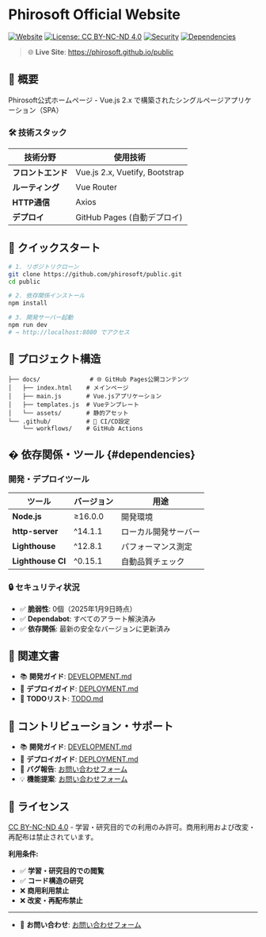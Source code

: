 # Phirosoft Official Website

[![Website](https://img.shields.io/website?url=https%3A//phirosoft.github.io/public)](https://phirosoft.github.io/public)
[![License: CC BY-NC-ND 4.0](https://img.shields.io/badge/License-CC%20BY--NC--ND%204.0-lightgrey.svg)](https://creativecommons.org/licenses/by-nc-nd/4.0/)
[![Security](https://img.shields.io/badge/Security-Secure-green)](./DEVELOPMENT.md#セキュリティ)
[![Dependencies](https://img.shields.io/badge/Dependencies-Up_to_Date-brightgreen)](#dependencies)

> 🌐 **Live Site**: https://phirosoft.github.io/public

## 📖 概要

Phirosoft公式ホームページ - Vue.js 2.x で構築されたシングルページアプリケーション（SPA）

### 🛠️ 技術スタック

| 技術分野 | 使用技術 |
|---------|---------|
| **フロントエンド** | Vue.js 2.x, Vuetify, Bootstrap |
| **ルーティング** | Vue Router |
| **HTTP通信** | Axios |
| **デプロイ** | GitHub Pages (自動デプロイ) |

## 🚀 クイックスタート

```bash
# 1. リポジトリクローン
git clone https://github.com/phirosoft/public.git
cd public

# 2. 依存関係インストール
npm install

# 3. 開発サーバー起動
npm run dev
# → http://localhost:8080 でアクセス
```

## 📁 プロジェクト構造

```
├── docs/              # 🌐 GitHub Pages公開コンテンツ
│   ├── index.html    # メインページ
│   ├── main.js       # Vue.jsアプリケーション
│   ├── templates.js  # Vueテンプレート
│   └── assets/       # 静的アセット
└── .github/          # 🔧 CI/CD設定
    └── workflows/    # GitHub Actions
```

## � 依存関係・ツール {#dependencies}

### 開発・デプロイツール

| ツール | バージョン | 用途 |
|--------|------------|------|
| **Node.js** | ≥16.0.0 | 開発環境 |
| **http-server** | ^14.1.1 | ローカル開発サーバー |
| **Lighthouse** | ^12.8.1 | パフォーマンス測定 |
| **Lighthouse CI** | ^0.15.1 | 自動品質チェック |

### 🔒 セキュリティ状況

- ✅ **脆弱性**: 0個（2025年1月9日時点）
- ✅ **Dependabot**: すべてのアラート解決済み
- ✅ **依存関係**: 最新の安全なバージョンに更新済み

## 🔗 関連文書

- 📚 **開発ガイド**: [DEVELOPMENT.md](./DEVELOPMENT.md)
- 🚀 **デプロイガイド**: [DEPLOYMENT.md](./DEPLOYMENT.md)
- 📝 **TODOリスト**: [TODO.md](./TODO.md)

## 🤝 コントリビューション・サポート

- 📚 **開発ガイド**: [DEVELOPMENT.md](./DEVELOPMENT.md)
- 🚀 **デプロイガイド**: [DEPLOYMENT.md](./DEPLOYMENT.md)
- 🐛 **バグ報告**: [お問い合わせフォーム](https://docs.google.com/forms/d/e/1FAIpQLSd8q-TwBhthRMhuBaDISSIC10cIFLYY6iyAo1GAh-m9E21dvg/viewform?usp=sf_link)
- 💡 **機能提案**: [お問い合わせフォーム](https://docs.google.com/forms/d/e/1FAIpQLSd8q-TwBhthRMhuBaDISSIC10cIFLYY6iyAo1GAh-m9E21dvg/viewform?usp=sf_link)

## 📄 ライセンス

[CC BY-NC-ND 4.0](./docs/LICENSE) - 学習・研究目的での利用のみ許可。商用利用および改変・再配布は禁止されています。

**利用条件:**
- ✅ **学習・研究目的での閲覧**
- ✅ **コード構造の研究**
- ❌ **商用利用禁止**
- ❌ **改変・再配布禁止**

---

- 📧 **お問い合わせ**: [お問い合わせフォーム](https://docs.google.com/forms/d/e/1FAIpQLSd8q-TwBhthRMhuBaDISSIC10cIFLYY6iyAo1GAh-m9E21dvg/viewform?usp=sf_link)
